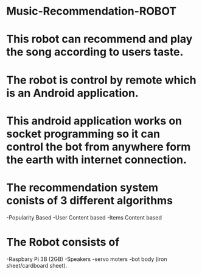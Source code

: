 # Music-Recommendation-ROBOT

# This robot can recommend and play the song according to users taste.

# The robot is control by remote which is an Android application.
# This android application works on socket programming so it can control the bot from anywhere form the earth with internet connection.

# The recommendation system conists of 3 different algorithms
  -Popularity Based
  -User Content based
  -Items Content based

# The Robot consists of
  -Raspbary Pi 3B (2GB)
  -Speakers
  -servo moters
  -bot body  (iron sheet/cardboard sheet).
  
  
  
